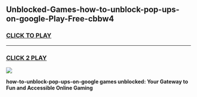 
## Unblocked-Games-how-to-unblock-pop-ups-on-google-Play-Free-cbbw4
<h3>
<a href="https://premium76.site?title=how-to-unblock-pop-ups-on-google&ref=10A">CLICK TO PLAY</a></h3>
<hr>

<h3>
<a href="https://premium76.site?title=how-to-unblock-pop-ups-on-google&ref=10A">CLICK 2 PLAY</a>
  
</h3>

<a href="https://premium76.site?title=how-to-unblock-pop-ups-on-google&ref=10A"><img src="https://clearcache.store/games.png"></a>


**how-to-unblock-pop-ups-on-google games unblocked: Your Gateway to Fun and Accessible Online Gaming**
